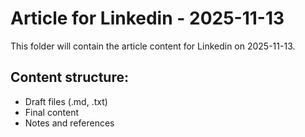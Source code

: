# Article for Linkedin - 2025-11-13

This folder will contain the article content for Linkedin on 2025-11-13.

## Content structure:
- Draft files (.md, .txt)
- Final content
- Notes and references
